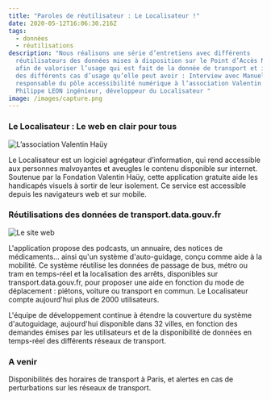 ```yaml
---
title: "Paroles de réutilisateur : Le Localisateur !"
date: 2020-05-12T16:06:30.216Z
tags:
  - données
  - réutilisations
description: "Nous réalisons une série d’entretiens avec différents
  réutilisateurs des données mises à disposition sur le Point d’Accès National,
  afin de valoriser l’usage qui est fait de la donnée de transport et illustrer
  des différents cas d’usage qu’elle peut avoir : Interview avec Manuel Pereira,
  responsable du pôle accessibilité numérique à l’association Valentin HAÜY et
  Philippe LEON ingénieur, développeur du Localisateur "
image: /images/capture.png
---
```

### Le Localisateur : Le web en clair pour tous

![](/images/hauy.png "L’association Valentin Haüy")

<!--StartFragment-->

Le Localisateur est un logiciel agrégateur d’information, qui rend accessible aux personnes malvoyantes et aveugles le contenu disponible sur internet. Soutenue par la Fondation Valentin Haüy, cette application gratuite aide les handicapés visuels à sortir de leur isolement. Ce service est accessible depuis les navigateurs web et sur mobile.

<!--EndFragment-->

### Réutilisations des données de transport.data.gouv.fr

![](/images/le-loc.png "Le site web ")

<!--StartFragment-->

L'application propose des podcasts, un annuaire, des notices de médicaments... ainsi qu'un système d'auto-guidage, conçu comme aide à la mobilité. Ce système réutilise les données de passage de bus, métro ou tram en temps-réel et la localisation des arrêts, disponibles sur transport.data.gouv.fr, pour proposer une aide en fonction du mode de déplacement : piétons, voiture ou transport en commun. Le Localisateur compte aujourd'hui plus de 2000 utilisateurs. 

L'équipe de développement continue à étendre la couverture du système d'autoguidage, aujourd'hui disponible dans 32 villes, en fonction des demandes émises par les utilisateurs et de la disponibilité de données en temps-réel des différents réseaux de transport.

<!--EndFragment-->

### A venir

<!--StartFragment-->

Disponibilités des horaires de transport à Paris, et alertes en cas de perturbations sur les réseaux de transport.

<!--EndFragment-->